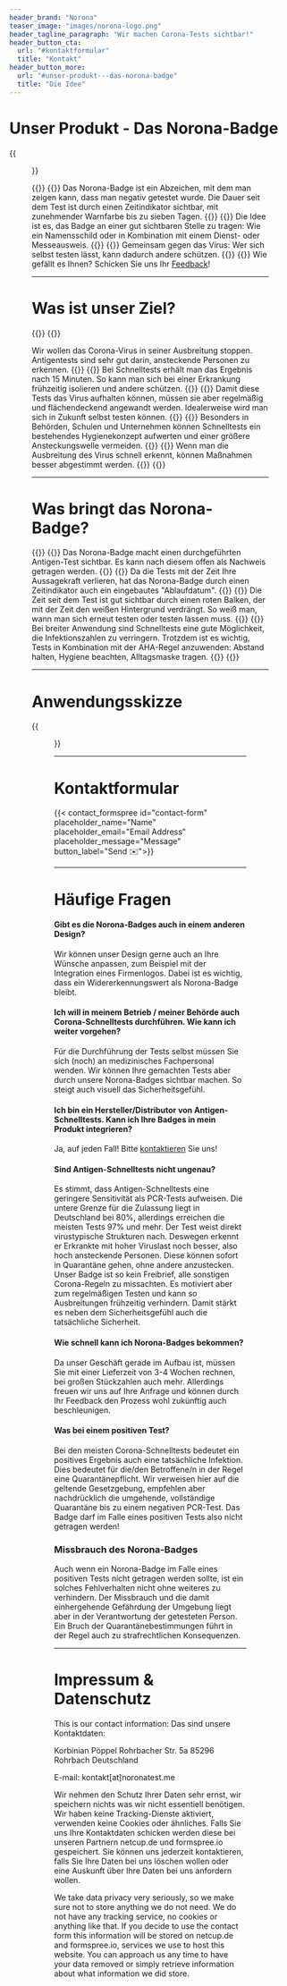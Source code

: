 ```yaml
---
header_brand: "Norona"
teaser_image: "images/norona-logo.png"
header_tagline_paragraph: "Wir machen Corona-Tests sichtbar!"
header_button_cta:
  url: "#kontaktformular"
  title: "Kontakt"
header_button_more:
  url: "#unser-produkt---das-norona-badge"
  title: "Die Idee"
---
```


# Unser Produkt - Das Norona-Badge

{{<figure id='prototype' src="images/norona-badge-photo-abmessungen-watermark-lowres.png" class="content-center">}}

{{<iconizedtextcontainer>}}
{{<iconizedtext user-check>}}
Das Norona-Badge ist ein Abzeichen, mit dem man zeigen kann, dass man negativ getestet wurde. Die Dauer seit dem Test ist durch einen Zeitindikator sichtbar, mit zunehmender Warnfarbe bis zu sieben Tagen.
{{</iconizedtext>}}
{{<iconizedtext users>}}
Die Idee ist es, das Badge an einer gut sichtbaren Stelle zu tragen: Wie ein Namensschild oder in Kombination mit einem Dienst- oder Messeausweis.
{{</iconizedtext>}}
{{<iconizedtext share-2>}}
Gemeinsam gegen das Virus: Wer sich selbst testen lässt, kann dadurch andere schützen.
{{</iconizedtext>}}
{{</iconizedtextcontainer>}}
Wie gefällt es Ihnen? Schicken Sie uns Ihr [Feedback](#kontaktformular)!

---

# Was ist unser Ziel?

{{<iconizedtextcontainer>}}
{{<iconizedtext pipette>}}

Wir wollen das Corona-Virus in seiner Ausbreitung stoppen. Antigentests sind sehr gut darin, ansteckende Personen zu erkennen.
{{</iconizedtext>}}
{{<iconizedtext chevrons-right>}}
Bei Schnelltests erhält man das Ergebnis nach 15 Minuten. So kann man sich bei einer Erkrankung frühzeitig isolieren und andere schützen.
{{</iconizedtext>}}
{{<iconizedtext loader>}}
Damit diese Tests das Virus aufhalten können, müssen sie aber regelmäßig und flächendeckend angewandt werden. Idealerweise wird man sich in Zukunft selbst testen können.
{{</iconizedtext>}}
{{<iconizedtext briefcase>}}
Besonders in Behörden, Schulen und Unternehmen können Schnelltests ein bestehendes Hygienekonzept aufwerten und einer größere Ansteckungswelle vermeiden.
{{</iconizedtext>}}
{{<iconizedtext crosshair>}}
Wenn man die Ausbreitung des Virus schnell erkennt, können Maßnahmen besser abgestimmt werden.
{{</iconizedtext>}}
{{</iconizedtextcontainer>}}

---

# Was bringt das Norona-Badge?

{{<iconizedtextcontainer>}}
{{<iconizedtext eye>}}
Das Norona-Badge macht einen durchgeführten Antigen-Test sichtbar. Es kann nach diesem offen als Nachweis getragen werden.
{{</iconizedtext>}}
{{<iconizedtext clock>}}
Da die Tests mit der Zeit Ihre Aussagekraft verlieren, hat das Norona-Badge durch einen Zeitindikator auch ein eingebautes "Ablaufdatum".
{{</iconizedtext>}}
{{<iconizedtext repeat>}}
Die Zeit seit dem Test ist gut sichtbar durch einen roten Balken, der mit der Zeit den weißen Hintergrund verdrängt. So weiß man, wann man sich erneut testen oder testen lassen muss.
{{</iconizedtext>}}
{{<iconizedtext mask>}}
Bei breiter Anwendung sind Schnelltests eine gute Möglichkeit, die Infektionszahlen zu verringern. Trotzdem ist es wichtig, Tests in Kombination mit der AHA-Regel anzuwenden: Abstand halten, Hygiene beachten, Alltagsmaske tragen.
{{</iconizedtext>}}
{{</iconizedtextcontainer>}}

---

# Anwendungsskizze


{{<figure id='erklaerung' src="images/ErklaerungNoronaTest3.png" class="w-full content-center">}}

---

# Kontaktformular

{{< contact_formspree id="contact-form" placeholder_name="Name" placeholder_email="Email Address" placeholder_message="Message" button_label="Send ✉️">}}

---

# Häufige Fragen

#### Gibt es die Norona-Badges auch in einem anderen Design?

Wir können unser Design gerne auch an Ihre Wünsche anpassen, zum Beispiel mit der Integration eines Firmenlogos. Dabei ist es wichtig, dass ein Widererkennungswert als Norona-Badge bleibt.

#### Ich will in meinem Betrieb / meiner Behörde auch Corona-Schnelltests durchführen. Wie kann ich weiter vorgehen?

Für die Durchführung der Tests selbst müssen Sie sich (noch) an medizinisches Fachpersonal wenden. Wir können Ihre gemachten Tests aber durch unsere Norona-Badges sichtbar machen. So steigt auch visuell das Sicherheitsgefühl.

#### Ich bin ein Hersteller/Distributor von Antigen-Schnelltests. Kann ich Ihre Badges in mein Produkt integrieren?

Ja, auf jeden Fall! Bitte [kontaktieren](#kontaktformular) Sie uns!

#### Sind Antigen-Schnelltests nicht ungenau?

Es stimmt, dass Antigen-Schnelltests eine geringere Sensitivität als PCR-Tests aufweisen. Die untere Grenze für die Zulassung liegt in Deutschland bei 80\%, allerdings erreichen die meisten Tests 97\% und mehr. Der Test weist direkt virustypische Strukturen nach. Deswegen erkennt er Erkrankte mit hoher Viruslast noch besser, also hoch ansteckende Personen. Diese können sofort in Quarantäne gehen, ohne andere anzustecken.
Unser Badge ist so kein Freibrief, alle sonstigen Corona-Regeln zu missachten.
Es motiviert aber zum regelmäßigen Testen und kann so Ausbreitungen frühzeitig verhindern. Damit stärkt es neben dem Sicherheitsgefühl auch die tatsächliche Sicherheit.

#### Wie schnell kann ich Norona-Badges bekommen?

Da unser Geschäft gerade im Aufbau ist, müssen Sie mit einer Lieferzeit von 3-4 Wochen rechnen, bei großen Stückzahlen auch mehr. Allerdings freuen wir uns auf Ihre Anfrage und können durch Ihr Feedback den Prozess wohl zukünftig auch beschleunigen.

#### Was bei einem positiven Test?

Bei den meisten Corona-Schnelltests bedeutet ein positives Ergebnis auch eine tatsächliche Infektion. Dies bedeutet für die/den Betroffene/n in der Regel eine Quarantänepflicht. Wir verweisen hier auf die geltende Gesetzgebung, empfehlen aber nachdrücklich die umgehende, vollständige Quarantäne bis zu einem negativen PCR-Test. Das Badge darf im Falle eines positiven Tests also nicht getragen werden!

### Missbrauch des Norona-Badges

Auch wenn ein Norona-Badge im Falle eines positiven Tests nicht getragen werden sollte, ist ein solches Fehlverhalten nicht ohne weiteres zu verhindern. Der Missbrauch und die damit einhergehende Gefährdung der Umgebung liegt aber in der Verantwortung der getesteten Person.
Ein Bruch der Quarantänebestimmungen führt in der Regel auch zu strafrechtlichen Konsequenzen.

---

# Impressum & Datenschutz

This is our contact information:
Das sind unsere Kontaktdaten:

Korbinian Pöppel
Rohrbacher Str. 5a
85296 Rohrbach
Deutschland

E-mail: kontakt[at]noronatest.me

Wir nehmen den Schutz Ihrer Daten sehr ernst, wir speichern nichts was wir nicht essentiell benötigen. Wir haben keine Tracking-Dienste aktiviert, verwenden keine Cookies oder ähnliches.
Falls Sie uns Ihre Kontaktdaten schicken werden diese bei unseren Partnern netcup.de und formspree.io gespeichert. Sie können uns jederzeit kontaktieren, falls Sie Ihre Daten bei uns löschen wollen oder eine Auskunft über Ihre Daten bei uns anfordern wollen.

We take data privacy very seriously, so we make sure not to store anything we do not need. We do not have any tracking service, no cookies or anything like that. If you decide to use the contact form this information will be stored on netcup.de and formspree.io, services we use to host this website. You can approach us any time to have your data removed or simply retrieve information about what information we did store.
